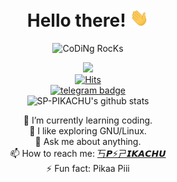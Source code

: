 <div align="center" width="50">
 
# Hello there! <img src="https://raw.githubusercontent.com/ABSphreak/ABSphreak/master/gifs/Hi.gif" width="30px"> <br>

<img src="https://cdn.dribbble.com/users/1162077/screenshots/3848914/programmer.gif" alt="CoDiNg RocKs"  width="300"/>

<!--https://media2.giphy.com/media/M9kgjEsLG6LMbYC9dl/giphy.gif -->

![](https://komarev.com/ghpvc/?username=SP-PIKACHU&style=flat&color=orange&label=PROFILE+VIEWS)<br>
[![Hits](https://hits.seeyoufarm.com/api/count/incr/badge.svg?url=https%3A%2F%2Fgithub.com%2FSP-PIKACHU&count_bg=%2379C83D&title_bg=%23555555&icon=mediafire.svg&icon_color=%23E7E7E7&title=HITS&edge_flat=false)](https://hits.seeyoufarm.com)<br>
[![telegram badge](https://img.shields.io/badge/SP--PIKACHU-grey?style=flat&logo=telegram)](https://t.me/pik0chu007)<br>
![SP-PIKACHU's github stats](https://github-readme-stats.vercel.app/api?username=SP-PIKACHU&bg_color=30,e96443,904e95&title_color=fff&text_color=fff)



 🌱 I’m currently learning coding. <br>
 🔭 I like exploring GNU/Linux. <br>
 💬 Ask me about anything. <br>
 📫 How to reach me: [丂𝙋⚡ㄕ𝙄𝙆𝘼𝘾𝙃𝙐](https://t.me/pik0chu007)<br>
 ⚡ Fun fact: Pikaa Piii <br>

</div>
